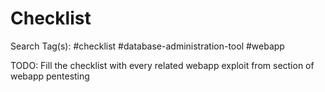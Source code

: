 # Checklist

Search Tag(s): #checklist #database-administration-tool #webapp

TODO: Fill the checklist with every related webapp exploit from section of webapp pentesting